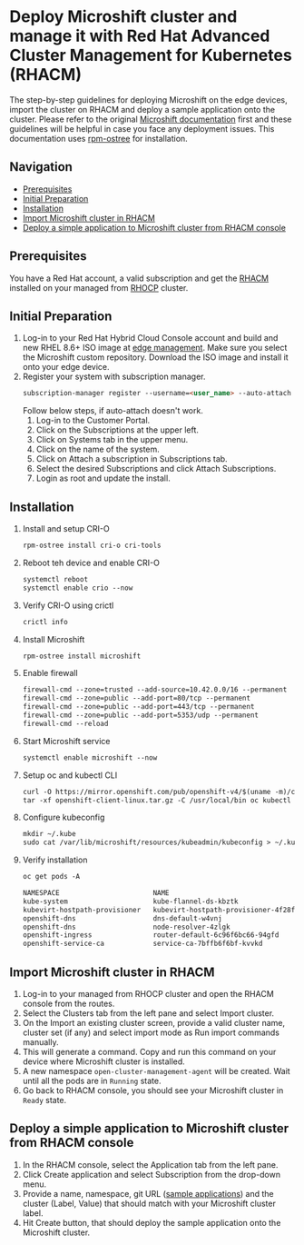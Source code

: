 # Deploy Microshift cluster and manage it with Red Hat Advanced Cluster Management for Kubernetes (RHACM)

The step-by-step guidelines for deploying Microshift on the edge devices, import the cluster on 
RHACM and deploy a sample application onto the cluster. Please refer to the original 
[Microshift documentation](https://microshift.io/docs/getting-started/) first and these guidelines will be helpful 
in case you face any deployment issues. This documentation uses [rpm-ostree](https://rpm-ostree.readthedocs.io/en/stable/) for installation.

## Navigation

- [Prerequisites](#prerequisites)
- [Initial Preparation](#initial-preparation)
- [Installation](#installation)
- [Import Microshift cluster in RHACM](#import-microshift-cluster-in-rhacm)
- [Deploy a simple application to Microshift cluster from RHACM console](#deploy-a-simple-application-to-microshift-cluster-from-rhacm-console)

## Prerequisites

You have a Red Hat account, a valid subscription and get the 
[RHACM](https://access.redhat.com/documentation/en-us/red_hat_advanced_cluster_management_for_kubernetes/2.6/html/install/index) installed on your managed from
[RHOCP](https://access.redhat.com/documentation/en-us/openshift_container_platform/4.11/html/installing/index) cluster.

## Initial Preparation

1. Log-in to your Red Hat Hybrid Cloud Console account and build and new RHEL 8.6+ ISO image at [edge management](https://console.redhat.com/edge/manage-images). 
Make sure you select the Microshift custom repository. Download the ISO image and install it onto your edge device.
2. Register your system with subscription manager.
   ```markdown
   subscription-manager register --username=<user_name> --auto-attach
   ```
   Follow below steps, if auto-attach doesn't work.
   1. Log-in to the Customer Portal.
   2. Click on the Subscriptions at the upper left.
   3. Click on Systems tab in the upper menu.
   4. Click on the name of the system.
   5. Click on Attach a subscription in Subscriptions tab.
   6. Select the desired Subscriptions and click Attach Subscriptions.
   7. Login as root and update the install.

## Installation

1. Install and setup CRI-O
   ```markdown
   rpm-ostree install cri-o cri-tools
   ```
2. Reboot teh device and enable CRI-O
   ```markdown
   systemctl reboot
   systemctl enable crio --now
   ```
3. Verify CRI-O using crictl
   ```markdown
   crictl info
   ```
4. Install Microshift
   ```markdown
   rpm-ostree install microshift
   ```
5. Enable firewall
   ```markdown
   firewall-cmd --zone=trusted --add-source=10.42.0.0/16 --permanent
   firewall-cmd --zone=public --add-port=80/tcp --permanent
   firewall-cmd --zone=public --add-port=443/tcp --permanent
   firewall-cmd --zone=public --add-port=5353/udp --permanent
   firewall-cmd --reload
   ```
6. Start Microshift service
   ```markdown
   systemctl enable microshift --now
   ```
7. Setup oc and kubectl CLI
   ```markdown
   curl -O https://mirror.openshift.com/pub/openshift-v4/$(uname -m)/clients/ocp/stable/openshift-client-linux.tar.gz
   tar -xf openshift-client-linux.tar.gz -C /usr/local/bin oc kubectl
   ```
8. Configure kubeconfig
   ```markdown
   mkdir ~/.kube
   sudo cat /var/lib/microshift/resources/kubeadmin/kubeconfig > ~/.kube/config
   ```
9. Verify installation
   ```markdown
   oc get pods -A
   
   NAMESPACE                       NAME                                  READY   STATUS    RESTARTS   AGE
   kube-system                     kube-flannel-ds-kbztk                 1/1     Running   0          10m
   kubevirt-hostpath-provisioner   kubevirt-hostpath-provisioner-4f28f   1/1     Running   0          6m29s
   openshift-dns                   dns-default-w4vnj                     2/2     Running   0          10m
   openshift-dns                   node-resolver-4zlgk                   1/1     Running   0          10m
   openshift-ingress               router-default-6c96f6bc66-94gfd       1/1     Running   0          10m
   openshift-service-ca            service-ca-7bffb6f6bf-kvvkd           1/1     Running   0          10m
   ```

## Import Microshift cluster in RHACM

1. Log-in to your managed from RHOCP cluster and open the RHACM console from the routes.
2. Select the Clusters tab from the left pane and select Import cluster.
3. On the Import an existing cluster screen, provide a valid cluster name, cluster set (if any) and select import mode as Run import commands manually.
4. This will generate a command. Copy and run this command on your device where Microshift cluster is installed.
5. A new namespace `open-cluster-management-agent` will be created. Wait until all the pods are in `Running` state.
6. Go back to RHACM console, you should see your Microshift cluster in `Ready` state.

## Deploy a simple application to Microshift cluster from RHACM console

1. In the RHACM console, select the Application tab from the left pane.
2. Click Create application and select Subscription from the drop-down menu.
3. Provide a name, namespace, git URL ([sample applications](https://github.com/stolostron/application-samples)) and the cluster (Label, Value) that should match with 
your Microshift cluster label.
4. Hit Create button, that should deploy the sample application onto the Microshift cluster.